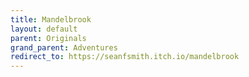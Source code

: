 ```yaml
---
title: Mandelbrook
layout: default
parent: Originals
grand_parent: Adventures
redirect_to: https://seanfsmith.itch.io/mandelbrook
---
```

